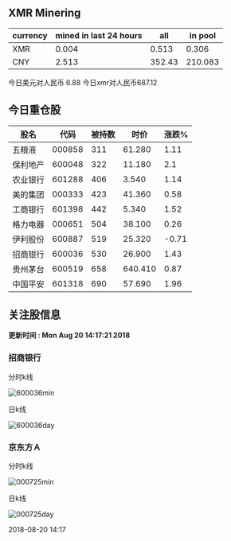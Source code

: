 ## XMR Minering

|currency|mined in last 24 hours|all|in pool|
|---|---|---|---|
|XMR|0.004|0.513|0.306|
|CNY|2.513|352.43|210.083|

今日美元对人民币 6.88	今日xmr对人民币687.12


## 今日重仓股 

|股名|代码|被持数|时价|涨跌%|
|---|---|---|---|---|
|五粮液|000858|311|61.280|1.11|
|保利地产|600048|322|11.180|2.1|
|农业银行|601288|406|3.540|1.14|
|美的集团|000333|423|41.360|0.58|
|工商银行|601398|442|5.340|1.52|
|格力电器|000651|504|38.100|0.26|
|伊利股份|600887|519|25.320|-0.71|
|招商银行|600036|530|26.900|1.43|
|贵州茅台|600519|658|640.410|0.87|
|中国平安|601318|690|57.690|1.96|

## 关注股信息
**更新时间 : Mon Aug 20 14:17:21 2018**
### 招商银行 
分时k线

![600036min](http://image.sinajs.cn/newchart/min/n/sh600036.gif)

日k线

![600036day](http://image.sinajs.cn/newchart/daily/n/sh600036.gif)

### 京东方Ａ 
分时k线

![000725min](http://image.sinajs.cn/newchart/min/n/sz000725.gif)

日k线

![000725day](http://image.sinajs.cn/newchart/daily/n/sz000725.gif)

2018-08-20 14:17